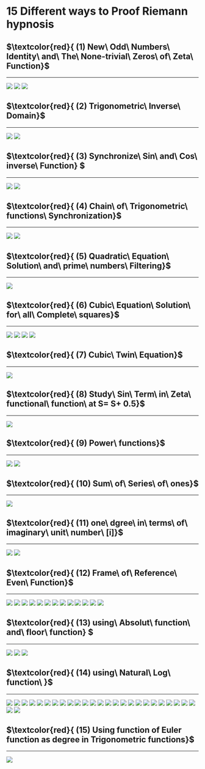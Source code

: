 # 15 Different ways to Proof Riemann hypnosis  

## $\textcolor{red}{ (1) New\ Odd\ Numbers\ Identity\ and\ The\ None-trivial\ Zeros\ of\ Zeta\ Function}$
  ---
  <img src="Screenshot 2024-01-18 173814.png" />
  <img src="Screenshot 2024-01-19 134904.png" />
  <img src="Screenshot 2024-01-19 130908.png" />
  
## $\textcolor{red}{ (2) Trigonometric\ Inverse\ Domain}$
  ---
  <img src="Screenshot 2024-01-19 175913.png" />
  <img src="Screenshot 2024-01-19 175823.png" />

## $\textcolor{red}{ (3) Synchronize\ Sin\ and\ Cos\ inverse\ Function} $
 ---
  <img src="Screenshot 2024-01-19 180319.png" />
  <img src="Screenshot 2024-01-19 180056.png" />
  
## $\textcolor{red}{ (4) Chain\ of\ Trigonometric\ functions\ Synchronization}$
  ---
  
   <img src= "Screenshot 2024-01-19 153543.png" />
   <img src="Screenshot 2024-01-19 153527.png" />
   
## $\textcolor{red}{ (5) Quadratic\ Equation\ Solution\ and\ prime\ numbers\ Filtering}$
  ---
  <img src="Screenshot 2024-01-19 145822.png" />
  
## $\textcolor{red}{ (6) Cubic\ Equation\ Solution\ for\ all\ Complete\ squares}$
  ---
  
   <img src="Screenshot 2024-01-19 145733.png" />
   <img src="Screenshot 2024-01-19 144213.png" />
   <img src="Screenshot 2024-01-19 145552.png" />
   <img src="Screenshot 2024-01-19 144233.png" />
   
## $\textcolor{red}{ (7) Cubic\ Twin\ Equation}$
  ---
  
   <img src="Screenshot 2024-01-19 144152.png" />
   
## $\textcolor{red}{ (8) Study\ Sin\ Term\ in\ Zeta\ functional\ function\ at S= S+ 0.5}$
  ---
  
  <img src="Screenshot 2024-01-19 131326.png" />
   
## $\textcolor{red}{ (9) Power\ functions}$
  ---
  
  <img src="Screenshot 2024-01-19 125510.png" />
  <img src="Screenshot 2024-01-19 125603.png" />
    
## $\textcolor{red}{ (10) Sum\ of\ Series\ of\ ones}$
  ---
  
   <img src="Screenshot 2024-01-07 064707.png" />
    
## $\textcolor{red}{ (11) one\ dgree\ in\ terms\ of\ imaginary\ unit\ number\ [i]}$
  ---
  
   <img src="Screenshot 2024-01-06 210726.png" />
   <img src="Screenshot 2024-01-06 210425.png" />

## $\textcolor{red}{ (12) Frame\ of\ Reference\ Even\ Function}$
  ---
   <img src="Screenshot 2024-01-06 205642.png" />
   <img src="Screenshot 2024-01-06 194717.png" />
   <img src="Screenshot 2024-01-06 201809.png" />
   <img src="Screenshot 2024-01-06 203846.png" />
   <img src="Screenshot 2024-01-06 204424.png" />
   <img src="Screenshot 2024-01-04 005946.png" />
   <img src="Screenshot 2024-01-06 205126.png" />
   <img src="Screenshot 2024-01-06 210044.png" />
   <img src="Screenshot 2024-01-06 205904.png" />
   <img src="Screenshot 2024-01-06 205837.png" />
   <img src="Screenshot 2024-01-06 205944.png" />
   <img src="Screenshot 2024-01-06 205904.png" />
   <img src="Screenshot 2024-01-06 205741.png" />
    
## $\textcolor{red}{  (13) using\ Absolut\ function\ and\ floor\ function} $
---

  <img src="Screenshot 2023-12-04 101927.png" />
  <img src="Screenshot 2023-12-04 102154.png" />
  <img src="Screenshot (3).png" />

 ## $\textcolor{red}{  (14) using\ Natural\ Log\ function\ }$
 ---
 
  <img src="Screenshot 2023-12-04 102952.png" />
  <img src="Screenshot 2023-12-04 103600.png" />
  <img src="Screenshot 2023-12-04 102818.png" />
  <img src="Screenshot 2023-12-04 103803.png" />
  <img src="Screenshot 2023-12-04 103850.png" />
  <img src="Screenshot 2023-12-04 104135.png" />
  <img src="Screenshot 2023-12-04 104946.png" />
  <img src="Screenshot 2023-12-04 105112.png" />
  <img src="Screenshot 2023-12-04 111221.png" />
  <img src="Screenshot 2023-12-04 111342.png" />
  <img src="Screenshot 2023-12-04 111601.png" />
  <img src="Screenshot 2023-12-04 111601.png" />
  <img src="Screenshot 2023-12-04 113948.png" />
  <img src="Screenshot 2023-12-04 114000.png" />
  <img src="Screenshot 2023-12-04 114416.png" />
  <img src="Screenshot 2023-12-04 114830.png" />
  <img src="Screenshot 2023-12-04 115030.png" />
  <img src="Screenshot 2023-12-04 134146.png" />
  <img src="Screenshot 2023-12-04 143654.png" />
  <img src="Screenshot 2023-12-04 161340.png" />
  <img src="Screenshot 2023-12-04 161712.png" />
  <img src="Screenshot 2023-12-04 183844.png" />
  <img src="Screenshot 2023-12-04 185733.png" />
  <img src="Screenshot 2023-12-04 185842.png" />
  <img src="Screenshot 2023-12-04 191637.png" />
  <img src="Screenshot 2023-12-25 172354.png" />
  <img src="Screenshot 2023-12-25 180442.png" />

   ## $\textcolor{red}{  (15) Using function of Euler function as degree in Trigonometric functions}$
   ---

   <img src="Screenshot 2024-01-04 094913.png" /> 

   
  
  
  
 
  
    
    


  
  
  
